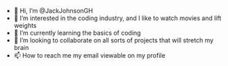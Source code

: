 - 👋 Hi, I’m @JackJohnsonGH
- 👀 I’m interested in the coding industry, and I like to watch movies and lift weights
- 🌱 I’m currently learning the basics of coding
- 💞️ I’m looking to collaborate on all sorts of projects that will stretch my brain
- 📫 How to reach me my email viewable on my profile

<!---
JackJohnsonGH/JackJohnsonGH is a ✨ special ✨ repository because its `README.md` (this file) appears on your GitHub profile.
You can click the Preview link to take a look at your changes.
--->
